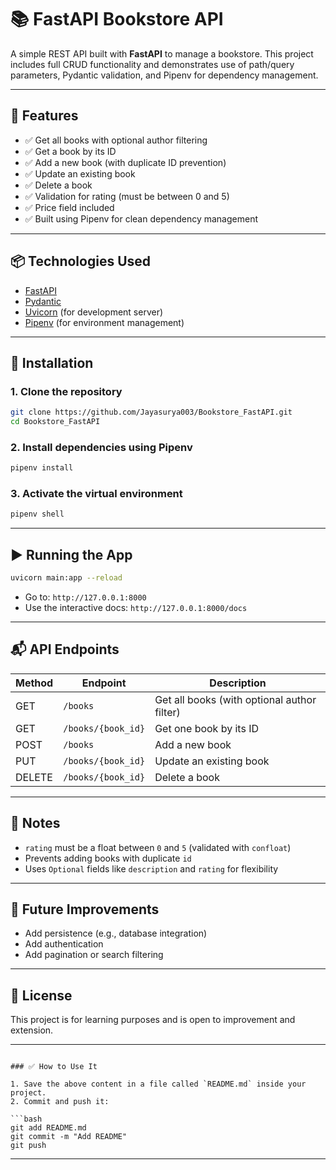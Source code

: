 
# 📚 FastAPI Bookstore API

A simple REST API built with **FastAPI** to manage a bookstore. This project includes full CRUD functionality and demonstrates use of path/query parameters, Pydantic validation, and Pipenv for dependency management.

---

## 🚀 Features

- ✅ Get all books with optional author filtering
- ✅ Get a book by its ID
- ✅ Add a new book (with duplicate ID prevention)
- ✅ Update an existing book
- ✅ Delete a book
- ✅ Validation for rating (must be between 0 and 5)
- ✅ Price field included
- ✅ Built using Pipenv for clean dependency management

---

## 📦 Technologies Used

- [FastAPI](https://fastapi.tiangolo.com/)
- [Pydantic](https://docs.pydantic.dev/)
- [Uvicorn](https://www.uvicorn.org/) (for development server)
- [Pipenv](https://pipenv.pypa.io/en/latest/) (for environment management)

---

## 🔧 Installation

### 1. Clone the repository

```bash
git clone https://github.com/Jayasurya003/Bookstore_FastAPI.git
cd Bookstore_FastAPI
````

### 2. Install dependencies using Pipenv

```bash
pipenv install
```

### 3. Activate the virtual environment

```bash
pipenv shell
```

---

## ▶️ Running the App

```bash
uvicorn main:app --reload
```

* Go to: `http://127.0.0.1:8000`
* Use the interactive docs: `http://127.0.0.1:8000/docs`

---

## 📬 API Endpoints

| Method | Endpoint           | Description                                 |
| ------ | ------------------ | ------------------------------------------- |
| GET    | `/books`           | Get all books (with optional author filter) |
| GET    | `/books/{book_id}` | Get one book by its ID                      |
| POST   | `/books`           | Add a new book                              |
| PUT    | `/books/{book_id}` | Update an existing book                     |
| DELETE | `/books/{book_id}` | Delete a book                               |

---

## 📌 Notes

* `rating` must be a float between `0` and `5` (validated with `confloat`)
* Prevents adding books with duplicate `id`
* Uses `Optional` fields like `description` and `rating` for flexibility

---

## 🧪 Future Improvements

* Add persistence (e.g., database integration)
* Add authentication
* Add pagination or search filtering

---

## 📜 License

This project is for learning purposes and is open to improvement and extension.

---

````

### ✅ How to Use It

1. Save the above content in a file called `README.md` inside your project.
2. Commit and push it:

```bash
git add README.md
git commit -m "Add README"
git push
````

---